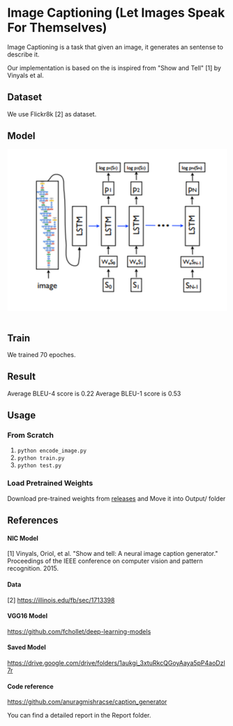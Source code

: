 # Image Captioning (Let Images Speak For Themselves)

Image Captioning is a task that given an image, it generates an sentense to describe it. 

Our implementation is based on the is inspired from "Show and Tell" [1] by Vinyals et al.

## Dataset
We use Flickr8k [2] as dataset. 

## Model 
<div align="center">
  <img src="Model.png"><br><br>
</div>

## Train
We trained 70 epoches.

## Result
Average BLEU-4 score is 0.22
Average BLEU-1 score is 0.53

## Usage

### From Scratch
1. `python encode_image.py`
2. `python train.py`
3. `python test.py`

### Load Pretrained Weights
Download pre-trained weights from [releases](https://github.com/jxu43/CS247-FinalProject/releases)
and Move it into Output/ folder

## References
#### NIC Model
[1] Vinyals, Oriol, et al. "Show and tell: A neural image caption generator." Proceedings of the IEEE conference on computer vision and pattern recognition. 2015.
#### Data
[2] https://illinois.edu/fb/sec/1713398
#### VGG16 Model
https://github.com/fchollet/deep-learning-models
#### Saved Model
https://drive.google.com/drive/folders/1aukgi_3xtuRkcQGoyAaya5pP4aoDzl7r
#### Code reference
https://github.com/anuragmishracse/caption_generator

You can find a detailed report in the Report folder.
